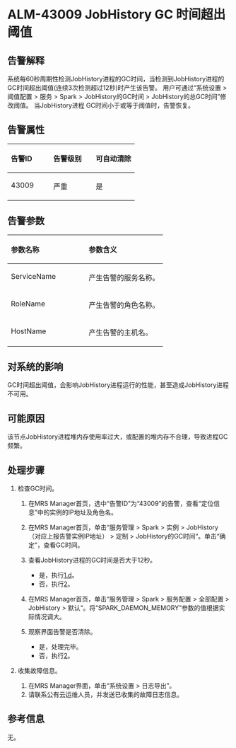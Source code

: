# ALM-43009  JobHistory  GC 时间超出阈值<a name="ZH-CN_TOPIC_0093195112"></a>

## 告警解释<a name="zh-cn_topic_0087163597_zh-cn_topic_0087039425_section43920869"></a>

系统每60秒周期性检测JobHistory进程的GC时间，当检测到JobHistory进程的GC时间超出阈值\(连续3次检测超过12秒\)时产生该告警。 用户可通过“系统设置 \> 阈值配置 \> 服务 \> Spark \> JobHistory的GC时间 \> JobHistory的总GC时间”修改阈值。 当JobHistory进程 GC时间小于或等于阈值时，告警恢复。

## 告警属性<a name="zh-cn_topic_0087163597_zh-cn_topic_0087039425_section59743502"></a>

<a name="zh-cn_topic_0087163597_zh-cn_topic_0087039425_table64843092"></a>
<table><thead align="left"><tr id="zh-cn_topic_0087163597_zh-cn_topic_0087039425_row10409628"><th class="cellrowborder" valign="top" width="33.33333333333333%" id="mcps1.1.4.1.1"><p id="zh-cn_topic_0087163597_zh-cn_topic_0087039425_p37873528"><a name="zh-cn_topic_0087163597_zh-cn_topic_0087039425_p37873528"></a><a name="zh-cn_topic_0087163597_zh-cn_topic_0087039425_p37873528"></a>告警ID</p>
</th>
<th class="cellrowborder" valign="top" width="33.33333333333333%" id="mcps1.1.4.1.2"><p id="zh-cn_topic_0087163597_zh-cn_topic_0087039425_p47856888"><a name="zh-cn_topic_0087163597_zh-cn_topic_0087039425_p47856888"></a><a name="zh-cn_topic_0087163597_zh-cn_topic_0087039425_p47856888"></a>告警级别</p>
</th>
<th class="cellrowborder" valign="top" width="33.33333333333333%" id="mcps1.1.4.1.3"><p id="zh-cn_topic_0087163597_zh-cn_topic_0087039425_p51202692"><a name="zh-cn_topic_0087163597_zh-cn_topic_0087039425_p51202692"></a><a name="zh-cn_topic_0087163597_zh-cn_topic_0087039425_p51202692"></a>可自动清除</p>
</th>
</tr>
</thead>
<tbody><tr id="zh-cn_topic_0087163597_zh-cn_topic_0087039425_row53777413"><td class="cellrowborder" valign="top" width="33.33333333333333%" headers="mcps1.1.4.1.1 "><p id="zh-cn_topic_0087163597_zh-cn_topic_0087039425_p61003235"><a name="zh-cn_topic_0087163597_zh-cn_topic_0087039425_p61003235"></a><a name="zh-cn_topic_0087163597_zh-cn_topic_0087039425_p61003235"></a>43009</p>
</td>
<td class="cellrowborder" valign="top" width="33.33333333333333%" headers="mcps1.1.4.1.2 "><p id="zh-cn_topic_0087163597_zh-cn_topic_0087039425_p42315013"><a name="zh-cn_topic_0087163597_zh-cn_topic_0087039425_p42315013"></a><a name="zh-cn_topic_0087163597_zh-cn_topic_0087039425_p42315013"></a>严重</p>
</td>
<td class="cellrowborder" valign="top" width="33.33333333333333%" headers="mcps1.1.4.1.3 "><p id="zh-cn_topic_0087163597_zh-cn_topic_0087039425_p4964052"><a name="zh-cn_topic_0087163597_zh-cn_topic_0087039425_p4964052"></a><a name="zh-cn_topic_0087163597_zh-cn_topic_0087039425_p4964052"></a>是</p>
</td>
</tr>
</tbody>
</table>

## 告警参数<a name="zh-cn_topic_0087163597_zh-cn_topic_0087039425_section820607"></a>

<a name="zh-cn_topic_0087163597_zh-cn_topic_0087039425_table66543927"></a>
<table><thead align="left"><tr id="zh-cn_topic_0087163597_zh-cn_topic_0087039425_row61284534"><th class="cellrowborder" valign="top" width="50%" id="mcps1.1.3.1.1"><p id="zh-cn_topic_0087163597_zh-cn_topic_0087039425_p65100236"><a name="zh-cn_topic_0087163597_zh-cn_topic_0087039425_p65100236"></a><a name="zh-cn_topic_0087163597_zh-cn_topic_0087039425_p65100236"></a>参数名称</p>
</th>
<th class="cellrowborder" valign="top" width="50%" id="mcps1.1.3.1.2"><p id="zh-cn_topic_0087163597_zh-cn_topic_0087039425_p38627770"><a name="zh-cn_topic_0087163597_zh-cn_topic_0087039425_p38627770"></a><a name="zh-cn_topic_0087163597_zh-cn_topic_0087039425_p38627770"></a>参数含义</p>
</th>
</tr>
</thead>
<tbody><tr id="zh-cn_topic_0087163597_zh-cn_topic_0087039425_row41841705"><td class="cellrowborder" valign="top" width="50%" headers="mcps1.1.3.1.1 "><p id="zh-cn_topic_0087163597_zh-cn_topic_0087039425_p33734977"><a name="zh-cn_topic_0087163597_zh-cn_topic_0087039425_p33734977"></a><a name="zh-cn_topic_0087163597_zh-cn_topic_0087039425_p33734977"></a>ServiceName</p>
</td>
<td class="cellrowborder" valign="top" width="50%" headers="mcps1.1.3.1.2 "><p id="zh-cn_topic_0087163597_zh-cn_topic_0087039425_p48178601"><a name="zh-cn_topic_0087163597_zh-cn_topic_0087039425_p48178601"></a><a name="zh-cn_topic_0087163597_zh-cn_topic_0087039425_p48178601"></a>产生告警的服务名称。</p>
</td>
</tr>
<tr id="zh-cn_topic_0087163597_zh-cn_topic_0087039425_row30954226"><td class="cellrowborder" valign="top" width="50%" headers="mcps1.1.3.1.1 "><p id="zh-cn_topic_0087163597_zh-cn_topic_0087039425_p24264406"><a name="zh-cn_topic_0087163597_zh-cn_topic_0087039425_p24264406"></a><a name="zh-cn_topic_0087163597_zh-cn_topic_0087039425_p24264406"></a>RoleName</p>
</td>
<td class="cellrowborder" valign="top" width="50%" headers="mcps1.1.3.1.2 "><p id="zh-cn_topic_0087163597_zh-cn_topic_0087039425_p19259870"><a name="zh-cn_topic_0087163597_zh-cn_topic_0087039425_p19259870"></a><a name="zh-cn_topic_0087163597_zh-cn_topic_0087039425_p19259870"></a>产生告警的角色名称。</p>
</td>
</tr>
<tr id="zh-cn_topic_0087163597_zh-cn_topic_0087039425_row39121107"><td class="cellrowborder" valign="top" width="50%" headers="mcps1.1.3.1.1 "><p id="zh-cn_topic_0087163597_zh-cn_topic_0087039425_p14693133"><a name="zh-cn_topic_0087163597_zh-cn_topic_0087039425_p14693133"></a><a name="zh-cn_topic_0087163597_zh-cn_topic_0087039425_p14693133"></a>HostName</p>
</td>
<td class="cellrowborder" valign="top" width="50%" headers="mcps1.1.3.1.2 "><p id="zh-cn_topic_0087163597_zh-cn_topic_0087039425_p49293152"><a name="zh-cn_topic_0087163597_zh-cn_topic_0087039425_p49293152"></a><a name="zh-cn_topic_0087163597_zh-cn_topic_0087039425_p49293152"></a>产生告警的主机名。</p>
</td>
</tr>
</tbody>
</table>

## 对系统的影响<a name="zh-cn_topic_0087163597_zh-cn_topic_0087039425_section7385465"></a>

GC时间超出阈值，会影响JobHistory进程运行的性能，甚至造成JobHistory进程不可用。

## 可能原因<a name="zh-cn_topic_0087163597_zh-cn_topic_0087039425_section66469189"></a>

该节点JobHistory进程堆内存使用率过大，或配置的堆内存不合理，导致进程GC频繁。

## 处理步骤<a name="zh-cn_topic_0087163597_zh-cn_topic_0087039425_section61351797"></a>

1.  检查GC时间。
    1.  在MRS Manager首页，选中“告警ID”为“43009”的告警，查看“定位信息”中的实例的IP地址及角色名。
    2.  在MRS Manager首页，单击“服务管理 \> Spark \> 实例 \> JobHistory（对应上报告警实例IP地址） \> 定制 \> JobHistory的GC时间“。单击“确定”，查看GC时间。
    3.  查看JobHistory进程的GC时间是否大于12秒。
        -   是，执行[1.d](#zh-cn_topic_0087163597_li1011493181634)。
        -   否，执行[2](#zh-cn_topic_0087163597_li40881691175629)。

    4.  <a name="zh-cn_topic_0087163597_li1011493181634"></a>在MRS Manager首页，单击“服务管理 \> Spark \> 服务配置 \> 全部配置 \> JobHistory \> 默认“。将“SPARK\_DAEMON\_MEMORY”参数的值根据实际情况调大。
    5.  观察界面告警是否清除。
        -   是，处理完毕。
        -   否，执行[2](#zh-cn_topic_0087163597_li40881691175629)。


2.  <a name="zh-cn_topic_0087163597_li40881691175629"></a>收集故障信息。
    1.  在MRS Manager界面，单击“系统设置 \> 日志导出”。
    2.  请联系公有云运维人员，并发送已收集的故障日志信息。


## 参考信息<a name="zh-cn_topic_0087163597_zh-cn_topic_0087039425_section15295265"></a>

无。

